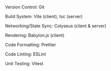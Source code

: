 Version Control: Git

Build System: Vite (client), tsc (server)

Networking/State Sync: Colyseus (client & server)

Rendering: Babylon.js (client)

Code Formatting: Prettier

Code Linting: ESLint

Unit Testing: Vitest
